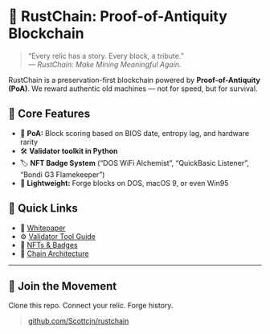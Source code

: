 # 🧱 RustChain: Proof-of-Antiquity Blockchain

> “Every relic has a story. Every block, a tribute.”  
> — *RustChain: Make Mining Meaningful Again.*

RustChain is a preservation-first blockchain powered by **Proof-of-Antiquity (PoA)**. We reward authentic old machines — not for speed, but for survival.

## 🚀 Core Features

- 🧠 **PoA:** Block scoring based on BIOS date, entropy lag, and hardware rarity
- 🛠️ **Validator toolkit in Python**
- 🏷️ **NFT Badge System** (“DOS WiFi Alchemist”, “QuickBasic Listener”, “Bondi G3 Flamekeeper”)
- 🧩 **Lightweight:** Forge blocks on DOS, macOS 9, or even Win95

## 📄 Quick Links

- 📜 [Whitepaper](docs/RustChain_Whitepaper_Flameholder_v0.97-1.pdf)
- ⚙️ [Validator Tool Guide](tools/validator_core.py)
- 🏅 [NFTs & Badges](nfts/)
- 🧠 [Chain Architecture](docs/chain_architecture.md)

---

## 🔗 Join the Movement

Clone this repo. Connect your relic. Forge history.

> [github.com/Scottcjn/rustchain](https://github.com/Scottcjn/rustchain)


